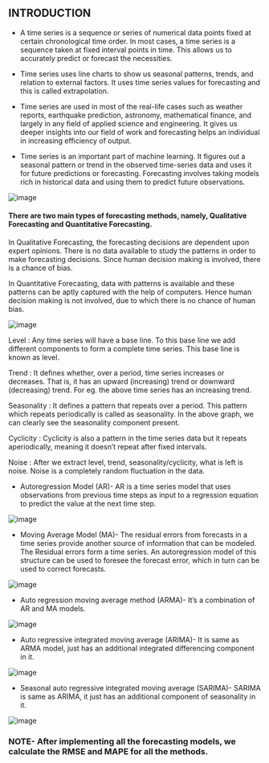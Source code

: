 ## INTRODUCTION

* A time series is a sequence or series of numerical data points fixed at certain chronological time order. In most cases, a time series is a sequence taken at fixed interval points in time. This allows us to accurately predict or forecast the necessities.

* Time series uses line charts to show us seasonal patterns, trends, and relation to external factors. It uses time series values for forecasting and this is called extrapolation.

* Time series are used in most of the real-life cases such as weather reports, earthquake prediction, astronomy, mathematical finance, and largely in any field of applied science and engineering. It gives us deeper insights into our field of work and forecasting helps an individual in increasing efficiency of output.

* Time series is an important part of machine learning. It figures out a seasonal pattern or trend in the observed time-series data and uses it for future predictions or forecasting. Forecasting involves taking models rich in historical data and using them to predict future observations.

![image](https://user-images.githubusercontent.com/68374336/185292903-de103c28-1e4e-4892-a5c4-0dab2892115a.png)



#### There are two main types of forecasting methods, namely, Qualitative Forecasting and Quantitative Forecasting.

In Qualitative Forecasting, the forecasting decisions are dependent upon expert opinions. There is no data available to study the patterns in order to make forecasting decisions. Since human decision making is involved, there is a chance of bias.

In Quantitative Forecasting, data with patterns is available and these patterns can be aptly captured with the help of computers. Hence human decision making is not involved, due to which there is no chance of human bias.


![image](https://user-images.githubusercontent.com/68374336/185292932-6743cd75-47a1-4f17-b186-af1afe190ecc.png)



Level : Any time series will have a base line. To this base line we add different components to form a complete time series. This base line is known as level.

Trend : It defines whether, over a period, time series increases or decreases. That is, it has an upward (increasing) trend or downward (decreasing) trend. For eg. the above time series has an increasing trend.

Seasonality : It defines a pattern that repeats over a period. This pattern which repeats periodically is called as seasonality. In the above graph, we can clearly see the seasonality component present.

Cyclicity : Cyclicity is also a pattern in the time series data but it repeats aperiodically, meaning it doesn’t repeat after fixed intervals.

Noise : After we extract level, trend, seasonality/cyclicity, what is left is noise. Noise is a completely random fluctuation in the data.

* Autoregression Model (AR)- AR is a time series model that uses observations from previous time steps as input to a regression equation to predict the value at the next time step.

![image](https://user-images.githubusercontent.com/68374336/185293889-abf1c2d5-50a2-4be7-b960-c7a1562b09fe.png)



* Moving Average Model (MA)- The residual errors from forecasts in a time series provide another source of information that can be modeled. The Residual errors form a time series. An autoregression model of this structure can be used to foresee the forecast error, which in turn can be used to correct forecasts.

![image](https://user-images.githubusercontent.com/68374336/185293915-f6905a88-1a5c-4c04-bcdb-89a496b1b130.png)


* Auto regression moving average method (ARMA)- It’s a combination of AR and MA models.

![image](https://user-images.githubusercontent.com/68374336/185293975-a90b8f3f-c3f9-43a9-8890-82f9f01cb478.png)


* Auto regressive integrated moving average (ARIMA)- It is same as ARMA model, just has an additional integrated differencing component in it.


![image](https://user-images.githubusercontent.com/68374336/185294031-749aeb3c-d5bf-4ef7-b26b-f5f5525c0369.png)


* Seasonal auto regressive integrated moving average (SARIMA)- SARIMA is same as ARIMA, it just has an additional component of seasonality in it.

![image](https://user-images.githubusercontent.com/68374336/185294110-c2fbfd28-6aca-48ff-b9de-58e3129f73d4.png)


### NOTE- After implementing all the forecasting models, we calculate the RMSE and MAPE for all the methods.








